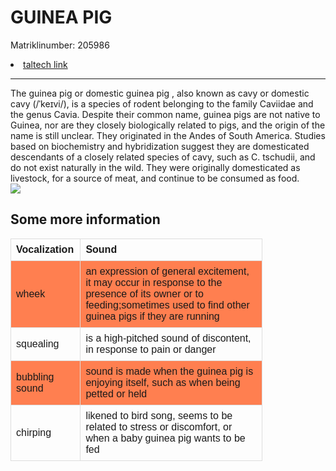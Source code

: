 <html>
<meta charset = "utf - 8">
<head>
<title>Page Title</title>
</head>
<body>
<h1>GUINEA PIG</h1>
<p>Matriklinumber: 205986</p>
<li><a href="https://taltech.ee/">taltech link</a></li>
<hr>
<p>The guinea pig or domestic guinea pig , also known as cavy or domestic cavy (/ˈkeɪvi/), is a species of rodent belonging to the family Caviidae and the genus Cavia. Despite their common name, guinea pigs are not native to Guinea, nor are they closely biologically related to pigs, and the origin of the name is still unclear. They originated in the Andes of South America. Studies based on biochemistry and hybridization suggest they are domesticated descendants of a closely related species of cavy, such as C. tschudii, and do not exist naturally in the wild. They were originally domesticated as livestock, for a source of meat, and continue to be consumed as food.
<br>
<img src="https://assets.petco.com/petco/image/upload/f_auto,q_auto/849430-center-3">
<br>
<html>
<head>
<style>
table {
font-family: Georgia, sans-serif;
border-collapse: collapse;
width: 80%;
}
td, th {
border: 1px solid #dddddd;
text-align: left;
padding: 8px;
}
tr:nth-child(even) {
background-color: #FF7F50;
}
</style>
</head>
<body>

<h2>Some more information</h2>

<table>
<tr>
<th>Vocalization</th>
<th>Sound</th>
</tr>
<tr>
<td>wheek</td>
<td>an expression of general excitement, it may occur in response to the presence of its owner or to feeding;sometimes used to find other guinea pigs if they are running</td>
</tr>
<tr>
<td>squealing</td>
<td>is a high-pitched sound of discontent, in response to pain or danger</td>
</tr>
<tr>
<td>bubbling sound</td>
<td>sound is made when the guinea pig is enjoying itself, such as when being petted or held</td>
</tr>
<tr>
<td>chirping</td>
<td>likened to bird song, seems to be related to stress or discomfort, or when a baby guinea pig wants to be fed</td>
</tr>
</table>
</body>
</html>
